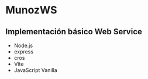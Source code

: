 # MunozWS

## Implementación básico Web Service

- Node.js
- express
- cros
- Vite
- JavaScript Vanilla
  


